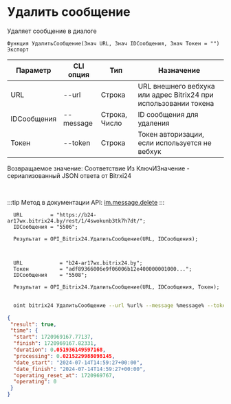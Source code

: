 ﻿---
sidebar_position: 4
---

# Удалить сообщение
 Удаляет сообщение в диалоге



`Функция УдалитьСообщение(Знач URL, Знач IDСообщения, Знач Токен = "") Экспорт`

  | Параметр | CLI опция | Тип | Назначение |
  |-|-|-|-|
  | URL | --url | Строка | URL внешнего вебхука или адрес Bitrix24 при использовании токена |
  | IDСообщения | --message | Строка, Число | ID сообщения для удаления |
  | Токен | --token | Строка | Токен авторизации, если используется не вебхук |

  
  Возвращаемое значение:   Соответствие Из КлючИЗначение - сериализованный JSON ответа от Bitrxi24

<br/>

:::tip
Метод в документации API: [im.message.delete](https://dev.1c-bitrix.ru/learning/course/?COURSE_ID=93&LESSON_ID=12119)
:::
<br/>


```bsl title="Пример кода"
  URL         = "https://b24-ar17wx.bitrix24.by/rest/1/4swokunb3tk7h7dt/";
  IDСообщения = "5506";
  
  Результат = OPI_Bitrix24.УдалитьСообщение(URL, IDСообщения);
  
  
  
  URL            = "b24-ar17wx.bitrix24.by";
  Токен          = "adf89366006e9f06006b12e400000001000...";
  IDСообщения    = "5508";
  
  Результат = OPI_Bitrix24.УдалитьСообщение(URL, IDСообщения, Токен);
```
	


```sh title="Пример команды CLI"
    
  oint bitrix24 УдалитьСообщение --url %url% --message %message% --token %token%

```

```json title="Результат"
{
 "result": true,
 "time": {
  "start": 1720969167.77137,
  "finish": 1720969167.82331,
  "duration": 0.051936149597168,
  "processing": 0.0215229988098145,
  "date_start": "2024-07-14T14:59:27+00:00",
  "date_finish": "2024-07-14T14:59:27+00:00",
  "operating_reset_at": 1720969767,
  "operating": 0
 }
}
```
